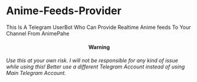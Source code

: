 # Anime-Feeds-Provider
This Is A Telegram UserBot Who Can Provide Realtime Anime feeds To Your Channel From AnimePahe
<h4><bold><center>Warning</center></bold></h4>
<h6>Use this at your own risk. I will not be responsible for any kind of issue while using this! Better use a different Telegram Account instead of using Main Telegram Account.</h6>
